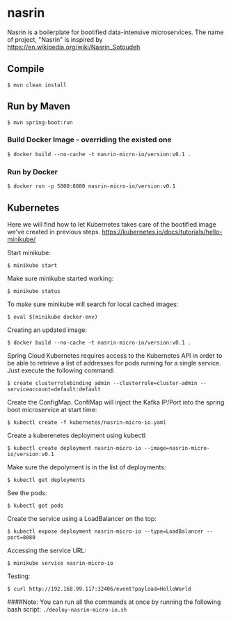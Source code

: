 # nasrin
Nasrin is a boilerplate for bootified data-intensive microservices.
The name of project, "Nasrin" is inspired by https://en.wikipedia.org/wiki/Nasrin_Sotoudeh


## Compile
`$ mvn clean install`

## Run by Maven
`$ mvn spring-boot:run`

### Build Docker Image - overriding the existed one
`$ docker build --no-cache -t nasrin-micro-io/version:v0.1 .`

### Run by Docker
`$ docker run -p 5000:8080 nasrin-micro-io/version:v0.1`

## Kubernetes
Here we will find how to let Kubernetes takes care of the bootified image we've created in previous steps.
https://kubernetes.io/docs/tutorials/hello-minikube/

Start minikube:

`$ minikube start`

Make sure minikube started working:

`$ minikube status`

To make sure minikube will search for local cached images:

`$ eval $(minikube docker-env)`

Creating an updated image:

`$ docker build --no-cache -t nasrin-micro-io/version:v0.1 .`

Spring Cloud Kubernetes requires access to the Kubernetes API in order to be able to retrieve a list of addresses for pods running for a single service. 
Just execute the following command:

`$ create clusterrolebinding admin --clusterrole=cluster-admin --serviceaccount=default:default`

Create the ConfigMap. ConfiMap will inject the Kafka IP/Port into the spring boot microservice at start time:

`$ kubectl create -f kubernetes/nasrin-micro-io.yaml`

Create a kuberenetes deployment using kubectl:

`$ kubectl create deployment nasrin-micro-io --image=nasrin-micro-io/version:v0.1`

Make sure the depolyment is in the list of deployments:

`$ kubectl get deployments`

See the pods:

`$ kubectl get pods`

Create the service using a LoadBalancer on the top:

`$ kubectl expose deployment nasrin-micro-io --type=LoadBalancer --port=8080`

Accessing the service URL:

`$ minikube service nasrin-micro-io`

Testing:

`$ curl http://192.168.99.117:32406/event?payload=HelloWorld`

####Note:
You can run all the commands at once by running the following bash script:
 `./deoloy-nasrin-micro-io.sh`


